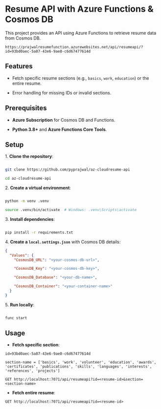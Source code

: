 # Resume API with Azure Functions & Cosmos DB

This project provides an API using Azure Functions to retrieve resume data from Cosmos DB.

`https://prajwalresumefunction.azurewebsites.net/api/resumeapi/?id=93bd0aec-5a87-43e6-9ae0-c6d67477614d`

## Features

- Fetch specific resume sections (e.g., `basics`, `work`, `education`) or the entire resume.

- Error handling for missing IDs or invalid sections.

## Prerequisites

- **Azure Subscription** for Cosmos DB and Functions.

- **Python 3.8+** and **Azure Functions Core Tools**.

## Setup

1\. **Clone the repository**:

```bash

git clone https://github.com/pyprajwal/az-cloudresume-api

cd az-cloudresume-api

```

2\. **Create a virtual environment**:

```bash

python -m venv .venv

source .venv/bin/activate  # Windows: .venv\Scripts\activate

```

3\. **Install dependencies**:

```bash

pip install -r requirements.txt

```

4\. **Create a `local.settings.json`** with Cosmos DB details:

```json
{
  "Values": {
    "CosmosDB_URL": "<your-cosmos-db-url>",

    "CosmosDB_Key": "<your-cosmos-db-key>",

    "CosmosDB_Database": "<your-db-name>",

    "CosmosDB_Container": "<your-container-name>"
  }
}
```

5\. **Run locally**:

```bash

func start

```

## Usage

- **Fetch specific section**:

`id=93bd0aec-5a87-43e6-9ae0-c6d67477614d`

`section-name = ['basics', 'work', 'volunteer', 'education', 'awards', 'certificates', 'publications', 'skills', 'languages', 'interests', 'references', 'projects']`

`GET http://localhost:7071/api/resumeapi?id=<resume-id>&section=<section-name>`

- **Fetch entire resume**:

`GET http://localhost:7071/api/resumeapi?id=<resume-id>`
